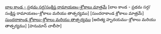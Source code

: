 


<br><br><br><br><br><br><br><br>
[బాల కాండ - ప్రథమ సర్గ/సంక్షిప్త రామాయణం-శ్లోకాలు మాత్రమే](./)
[బాల కాండ - ప్రథమ సర్గ/సంక్షిప్త రామాయణం-శ్లోకాలు మరియు తాత్పర్యము]
[సుందరాకాండ  శ్లోకాలు మాత్రమే]
[సుందరాకాండ  శ్లోకాలు-శ్లోకాలు మరియు తాత్పర్యము](./Sarga2.html)
[ఆదిత్య హృదయము-శ్లోకాలు మరియు తాత్పర్యము]
[హనుమాన్ చాలీసా]


  
 
